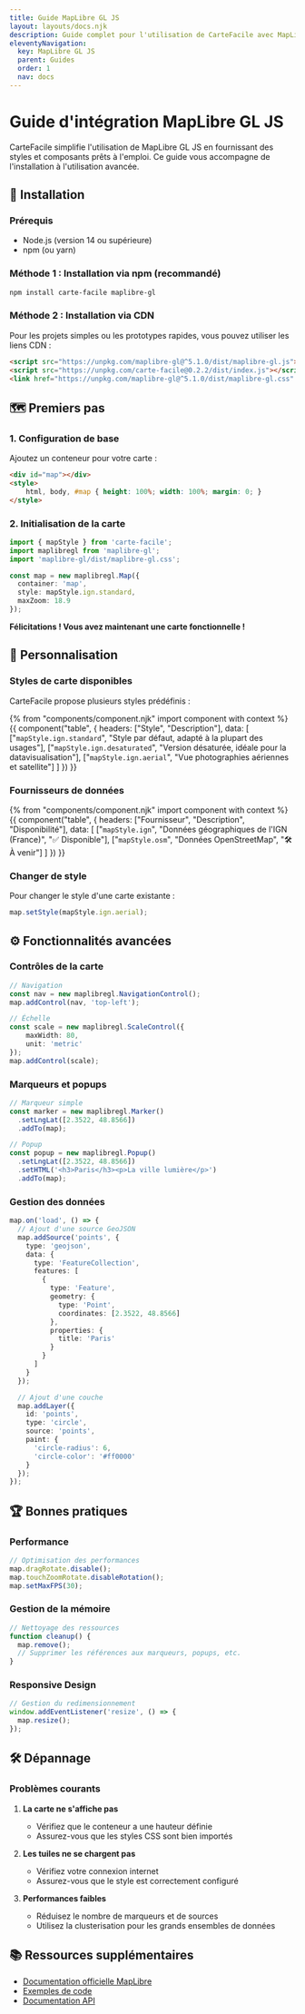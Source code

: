 ```yaml
---
title: Guide MapLibre GL JS
layout: layouts/docs.njk
description: Guide complet pour l'utilisation de CarteFacile avec MapLibre GL JS.
eleventyNavigation:
  key: MapLibre GL JS
  parent: Guides
  order: 1
  nav: docs
---
```


# Guide d'intégration MapLibre GL JS

CarteFacile simplifie l'utilisation de MapLibre GL JS en fournissant des styles et composants prêts à l'emploi. Ce guide vous accompagne de l'installation à l'utilisation avancée.

## 🚀 Installation

### Prérequis
- Node.js (version 14 ou supérieure)
- npm (ou yarn)

### Méthode 1 : Installation via npm (recommandé)

```bash
npm install carte-facile maplibre-gl
```

### Méthode 2 : Installation via CDN

Pour les projets simples ou les prototypes rapides, vous pouvez utiliser les liens CDN :

```html
<script src="https://unpkg.com/maplibre-gl@^5.1.0/dist/maplibre-gl.js"></script>
<script src="https://unpkg.com/carte-facile@0.2.2/dist/index.js"></script>
<link href="https://unpkg.com/maplibre-gl@^5.1.0/dist/maplibre-gl.css" rel="stylesheet" />
```

## 🗺️ Premiers pas

### 1. Configuration de base

Ajoutez un conteneur pour votre carte :

```html
<div id="map"></div>
<style>
    html, body, #map { height: 100%; width: 100%; margin: 0; }
</style>
```

### 2. Initialisation de la carte

```typescript
import { mapStyle } from 'carte-facile';
import maplibregl from 'maplibre-gl';
import 'maplibre-gl/dist/maplibre-gl.css';

const map = new maplibregl.Map({
  container: 'map',
  style: mapStyle.ign.standard,
  maxZoom: 18.9
});
```

**Félicitations ! Vous avez maintenant une carte fonctionnelle !**

## 🎨 Personnalisation

### Styles de carte disponibles

CarteFacile propose plusieurs styles prédéfinis :

{% from "components/component.njk" import component with context %}
{{ component("table", {
    headers: ["Style", "Description"],
    data: [
        ["`mapStyle.ign.standard`", "Style par défaut, adapté à la plupart des usages"],
        ["`mapStyle.ign.desaturated`", "Version désaturée, idéale pour la datavisualisation"],
        ["`mapStyle.ign.aerial`", "Vue photographies aériennes et satellite"]
    ]
}) }}

### Fournisseurs de données

{% from "components/component.njk" import component with context %}
{{ component("table", {
    headers: ["Fournisseur", "Description", "Disponibilité"],
    data: [
        ["`mapStyle.ign`", "Données géographiques de l'IGN (France)", "✅ Disponible"],
        ["`mapStyle.osm`", "Données OpenStreetMap", "🛠️ À venir"]
    ]
}) }}

### Changer de style

Pour changer le style d'une carte existante :

```typescript
map.setStyle(mapStyle.ign.aerial);
```

## ⚙️ Fonctionnalités avancées

### Contrôles de la carte

```typescript
// Navigation
const nav = new maplibregl.NavigationControl();
map.addControl(nav, 'top-left');

// Échelle
const scale = new maplibregl.ScaleControl({
    maxWidth: 80,
    unit: 'metric'
});
map.addControl(scale);
```

### Marqueurs et popups

```typescript
// Marqueur simple
const marker = new maplibregl.Marker()
  .setLngLat([2.3522, 48.8566])
  .addTo(map);

// Popup
const popup = new maplibregl.Popup()
  .setLngLat([2.3522, 48.8566])
  .setHTML('<h3>Paris</h3><p>La ville lumière</p>')
  .addTo(map);
```

### Gestion des données

```typescript
map.on('load', () => {
  // Ajout d'une source GeoJSON
  map.addSource('points', {
    type: 'geojson',
    data: {
      type: 'FeatureCollection',
      features: [
        {
          type: 'Feature',
          geometry: {
            type: 'Point',
            coordinates: [2.3522, 48.8566]
          },
          properties: {
            title: 'Paris'
          }
        }
      ]
    }
  });

  // Ajout d'une couche
  map.addLayer({
    id: 'points',
    type: 'circle',
    source: 'points',
    paint: {
      'circle-radius': 6,
      'circle-color': '#ff0000'
    }
  });
});
```

## 🏆 Bonnes pratiques

### Performance

```typescript
// Optimisation des performances
map.dragRotate.disable();
map.touchZoomRotate.disableRotation();
map.setMaxFPS(30);
```

### Gestion de la mémoire

```typescript
// Nettoyage des ressources
function cleanup() {
  map.remove();
  // Supprimer les références aux marqueurs, popups, etc.
}
```

### Responsive Design

```typescript
// Gestion du redimensionnement
window.addEventListener('resize', () => {
  map.resize();
});
```

## 🛠️ Dépannage

### Problèmes courants

1. **La carte ne s'affiche pas**
   - Vérifiez que le conteneur a une hauteur définie
   - Assurez-vous que les styles CSS sont bien importés

2. **Les tuiles ne se chargent pas**
   - Vérifiez votre connexion internet
   - Assurez-vous que le style est correctement configuré

3. **Performances faibles**
   - Réduisez le nombre de marqueurs et de sources
   - Utilisez la clusterisation pour les grands ensembles de données

## 📚 Ressources supplémentaires

- [Documentation officielle MapLibre](https://maplibre.org/maplibre-gl-js/docs/)
- [Exemples de code]("/documentation/exemples")
- [Documentation API]("/documentation/api/index") 